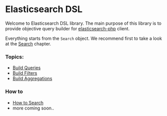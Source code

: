 # Elasticsearch DSL

Welcome to Elasticsearch DSL library. The main purpose of this library is to provide objective query builder for [elasticsearch-php][1] client.

Everything starts from the `Search` object. We recommend first to take a look at the [Search](HowTo/HowToSearch.md) chapter.

### Topics:
- [Build Queries](Query/index.md)
- [Build Filters](Filter/index.md)
- [Build Aggregations](Aggregation/index.md)

### How to
- [How to Search](HowTo/HowToSearch.md)
- more coming soon..

[1]: https://github.com/elastic/elasticsearch-php
